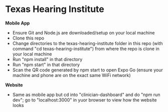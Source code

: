 # Texas Hearing Institute
**Mobile App**
- Ensure Git and Node.js are downloaded/setup on your local machine
- Clone this repo
- Change directories to the texas-hearing-institute folder in this repo (with command "cd texas-hearing-institute") from where the repo is clone in your local machine
- Run "npm install" in that directory
- Run "npm start" in that directory
- Scan the QR code generated by npm start to open Expo Go (ensure your machine and phone are on the exact same WiFi network)

**Website**
- Same as mobile app but cd into "clinician-dashboard" and do "npm run dev"; go to "localhost:3000" in yuor browser to view how the website looks
